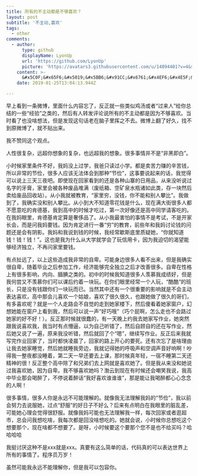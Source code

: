 ```yaml
---
title: 所有的不主动都是不够喜欢？
layout: post
subtitle: '不主动,喜欢'
tags:
  - other
comments:
  - author:
      type: github
      displayName: LyonUp
      url: 'https://github.com/LyonUp'
      picture: 'https://avatars3.githubusercontent.com/u/14094401?v=4&s=73'
    content: >-
      &#x5C0F;&#x65F6;&#x5019;&#x5BB6;&#x91CC;&#x6761;&#x4EF6;&#x4E5F;&#x4E0D;&#x597D;&#xFF0C;&#x770B;&#x5B8C;&#x7279;&#x522B;&#x611F;&#x540C;&#x8EAB;&#x53D7;&#xFF0C;&#x81EA;&#x5907;&#x4E0E;&#x602F;&#x5F31;&#x4E5F;&#x4E00;&#x76F4;&#x5F71;&#x54CD;&#x7740;&#x6211;&#x3002;&#x5E0C;&#x671B;&#x81EA;&#x5DF1;&#x53D8;&#x5F97;&#x8D8A;&#x6765;&#x8D8A;&#x597D;&#xFF01;
    date: 2019-01-25T13:04:13.944Z

---
```


早上看到一条微博，里面什么内容忘了，反正就一些类似鸡汤或者“过来人”给你总结的一些“经验”之类的，然后有人转发评论说所有的不主动都是因为不够喜欢。当时看了也没啥想法，但是发现这句话老在脑子里挥之不去。微博上翻了好久，找不到原微博了，就不贴出来。

我不赞同这个观点。

人性很复杂，远超你想象的复杂，也远超我的想象。很多事情并不是“非黑即白”。

小时候家里条件不好，我妈没上过学，我爸只读过小学。都是卖苦力赚的辛苦钱，所以非常的节俭，很多人应该无法体会到那种“节俭”，这事要说起来的话，我觉得可以说上三天三夜吧。即使现在回家看到的还是各种山寨的日用品，从来没听说过名字的牙膏，家里会被各种废品堆满（废纸箱、空矿泉水瓶诸如此类，存一块然后卖给废品回收站）。从小我就被教育，“家里穷，没钱，你不能和别人攀比”。我做到了，我确实没和别人攀比。从小到大不知道零花钱是什么，现在满大街很多人都不愿意吃的肯德基，我到高中的时候才吃过，第一次好像还是高中同学请客吃的。在我妈眼里，肯德基肯定算是奢侈品了。从小我最害怕的事情不是考试，不是开家长会，而是问我妈要钱。因为肯定进行一番“穷”的教育，前些年和我妈讨论钱的问题还是会有阴影。我妈和我说到钱的时候，我经常歇斯底里质疑她，“你就知道钱！钱！钱！”。这也是我为什么从大学就学会了玩信用卡，因为我迫切的渴望能够经济独立，不再问家里要钱。

有点扯远了，以上这些造成我非常的自卑。可能身边很多人看不出来，但是我确实很自卑，随着毕业之后参加工作，经济能够完全独立之后才改善很多。自卑在性格上有很多影响，内向、腼腆之类的。初中的时候我知道很多人羡慕我成绩好，但是我何尝又不羡慕你们可以课后约着一块玩。在你们眼里经常一个人玩，“酷酷”的班长，只是没有钱跟你们一块玩而已。当然其中还有一个很重要的影响就是不会主动表达喜欢，高中那会儿喜欢一个姑娘，喜欢了很久很久，也跟她做了很久的哥们，有多喜欢呢？就是一个人走路会不自觉的走到她家楼下，然后傻看着她家窗户，幻想她能在窗户上看到我，然后可以说一声“好巧哦”（巧个屁啊，怎么走也不会路过她家的好不好！）。反正那时候就很蠢的，有一天晚上约我去她家写作业，她突然跟我说喜欢我，我当时有点懵逼，以为自己听错了，然后自顾自的还在写作业，然后她又说了一遍，原来我没听错，然后就回了个“嗯”，继续写作业。反正后来我就写完作业回家了，当时都快凌晨了，回家的路上开心的要死。还有次忘了是啥理由让我去她家睡觉，然后她就睡我旁边，我就记得她的呼吸声和空调声音好响啊！吵得我一整夜都没睡着，第二天一早还要去上课，那时候真年轻，一宿不睡第二天还精神的很！反正整个高中除了和兄弟们去上网就是喜欢她了。但是我从来没和她说过我喜欢她，因为自卑。我不够喜欢她吗？渤云到现在有时候还会嘲笑我说，我高中毕业那会喝醉了，不停说着醉话“我好喜欢谁谁谁”，那是能让我喝醉都心心念念的人啊！

很多事情，很多人你是永远不可能理解的。就像我无法理解我妈的“节俭”，我以前会努力去说服她，过点“舒服”的好日子不好么？后来有点明白在我眼里的脏乱差，可能她心理会觉得很舒服。就像我妈可能也无法理解我一样，每次回家或者逛超市，总会问我想吃啥，我每次都是回没啥想吃的。她就会说，小时候你总想吃这个想要那个，现在啥都不想要了。是呀，小时候要这个要那个您不是也不给买吗？哈哈哈哈

我挺讨厌这种不是xxx就是xxx。真要有这么简单的话，代码真的可以表达世界上所有的事情了。程序员万岁！

虽然可能我永远不能理解你，但是我可以包容你。


